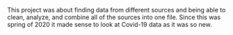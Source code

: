 This project was about finding data from different sources and being able to clean, analyze, and combine all of the sources into one file. Since this was spring of 2020 it made sense to look at Covid-19 data as it was so new.

